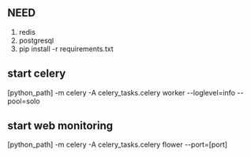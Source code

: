 ## NEED
1) redis
2) postgresql
3) pip install -r requirements.txt

## start celery
[python_path] -m celery -A celery_tasks.celery worker --loglevel=info --pool=solo

## start web monitoring
[python_path] -m celery -A celery_tasks.celery flower --port=[port]


